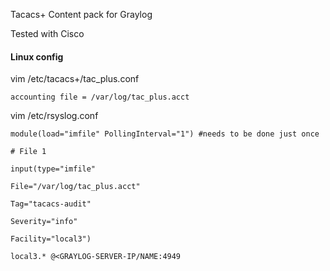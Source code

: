 Tacacs+ Content pack for Graylog

Tested with Cisco


#### Linux config

vim /etc/tacacs+/tac_plus.conf

	accounting file = /var/log/tac_plus.acct

vim /etc/rsyslog.conf

	module(load="imfile" PollingInterval="1") #needs to be done just once

	# File 1
		
	input(type="imfile"
		
	File="/var/log/tac_plus.acct"
		
	Tag="tacacs-audit"
		
	Severity="info"
		
	Facility="local3")

	local3.* @<GRAYLOG-SERVER-IP/NAME:4949
